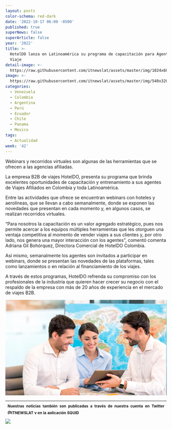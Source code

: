 ```yaml
---
layout: posts
color-schema: red-dark
date: '2022-10-17 06:00 -0500'
published: true
superNews: false
superArticle: false
year: '2022'
title: >-
  HotelDO lanza en Latinoamérica su programa de capacitación para Agentes de
  Viaje
detail-image: >-
  https://raw.githubusercontent.com/itnewslat/assets/master/img/1024x680/consejos-de-viajes-g.jpg
image: >-
  https://raw.githubusercontent.com/itnewslat/assets/master/img/540x320/consejos-de-viajes-p.jpg
categories:
  - Venezuela
  - Colombia
  - Argentina
  - Perú
  - Ecuador
  - Chile
  - Panama
  - Mexico
tags:
  - Actualidad
week: '42'
---
```

Webinars y recorridos virtuales son algunas de las herramientas que se ofrecen a las agencias afiliadas.
 
La empresa B2B de viajes HotelDO, presenta su programa que brinda excelentes oportunidades de capacitación y entrenamiento a sus agentes de Viajes Afiliados en Colombia y toda Latinoamérica.       
 
Entre las actividades que ofrece se encuentran webinars con hoteles y aerolíneas, que se llevan a cabo semanalmente, donde se exponen las novedades que presentan en cada momento y, en algunos casos, se realizan recorridos virtuales.
 
“Para nosotros la capacitación es un valor agregado estratégico, pues nos permite acercar a los equipos múltiples herramientas que les otorguen una ventaja competitiva al momento de vender viajes a sus clientes y, por otro lado, nos genera una mayor interacción con los agentes”, comentó comenta Adriana Gil Bohórquez, Directora Comercial de HotelDO Colombia.
 
Así mismo, semanalmente los agentes son invitados a participar en webinars, donde se presentan las novedades de las plataformas, tales como lanzamientos o en relación al financiamiento de los viajes.
 
A través de estos programas, HotelDO refrenda su compromiso con los profesionales de la industria que quieren hacer crecer su negocio con el respaldo de la empresa con más de 20 años de experiencia en el mercado de viajes B2B.

![](https://raw.githubusercontent.com/itnewslat/assets/master/img/540x320/consejos-de-viajes-p.jpg)

<table style="height: 42px;" width="569">
<tbody>
<tr>
<td style="text-align: justify;"><sub><strong>Nuestras noticias también son publicadas a través de nuestra cuenta en Twitter <a href="https://twitter.com/itnewslat?lang=es">@ITNEWSLAT</a> y en la aplicación <a href="https://squidapp.co/en/">SQUID</a></strong></sub></td>
</tr>
</tbody>
</table>

<img src="https://tracker.metricool.com/c3po.jpg?hash=56f88a41e39ab42c063cc51676587a04"/>